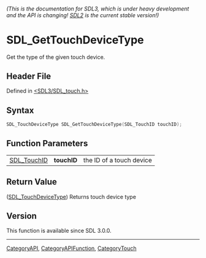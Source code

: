 ###### (This is the documentation for SDL3, which is under heavy development and the API is changing! [SDL2](https://wiki.libsdl.org/SDL2/) is the current stable version!)
# SDL_GetTouchDeviceType

Get the type of the given touch device.

## Header File

Defined in [<SDL3/SDL_touch.h>](https://github.com/libsdl-org/SDL/blob/main/include/SDL3/SDL_touch.h)

## Syntax

```c
SDL_TouchDeviceType SDL_GetTouchDeviceType(SDL_TouchID touchID);
```

## Function Parameters

|                            |             |                          |
| -------------------------- | ----------- | ------------------------ |
| [SDL_TouchID](SDL_TouchID) | **touchID** | the ID of a touch device |

## Return Value

([SDL_TouchDeviceType](SDL_TouchDeviceType)) Returns touch device type

## Version

This function is available since SDL 3.0.0.

----
[CategoryAPI](CategoryAPI), [CategoryAPIFunction](CategoryAPIFunction), [CategoryTouch](CategoryTouch)

